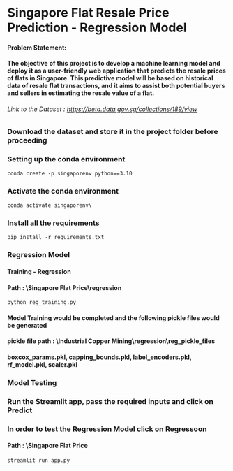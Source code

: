 # Singapore Flat Resale Price Prediction - Regression Model

#### Problem Statement:
#### The objective of this project is to develop a machine learning model and deploy it as a user-friendly web application that predicts the resale prices of flats in Singapore. This predictive model will be based on historical data of resale flat transactions, and it aims to assist both potential buyers and sellers in estimating the resale value of a flat.

###### Link to the Dataset : https://beta.data.gov.sg/collections/189/view

### Download the dataset and store it in the project folder before proceeding

### Setting up the conda environment 
```conda create -p singaporenv python==3.10```

### Activate the conda environment
```conda activate singaporenv\```

### Install all the requirements 
```pip install -r requirements.txt```

### Regression Model 
#### Training - Regression 
#### Path : \Singapore Flat Price\regression
```python reg_training.py```
#### Model Training would be completed and the following pickle files would be generated 
#### pickle file path : \Industrial Copper Mining\regression\reg_pickle_files
#### boxcox_params.pkl, capping_bounds.pkl, label_encoders.pkl, rf_model.pkl, scaler.pkl 


### Model Testing 
### Run the Streamlit app, pass the required inputs and click on Predict
### In order to test the Regression Model click on Regressoon
#### Path : \Singapore Flat Price
```streamlit run app.py```

